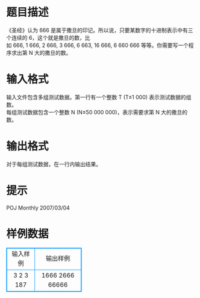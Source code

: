 # 

 
 # 题目描述 
《圣经》认为&nbsp;666&nbsp;是属于撒旦的印记。所以说，只要某数字的十进制表示中有三个连续的&nbsp;6，这个就是撒旦的数，比如&nbsp;666,&nbsp;1&nbsp;666,&nbsp;2&nbsp;666,&nbsp;3&nbsp;666,&nbsp;6&nbsp;663,&nbsp;16&nbsp;666,&nbsp;6&nbsp;660&nbsp;666&nbsp;等等。你需要写一个程序求出第&nbsp;N&nbsp;大的撒旦的数。 

 
 # 输入格式 
输入文件包含多组测试数据。第一行有一个整数&nbsp;T&nbsp;(T≤1&nbsp;000)&nbsp;表示测试数据的组数。&nbsp;<BR>每组测试数据包含一个整数&nbsp;N&nbsp;(N≤50&nbsp;000&nbsp;000)，表示需要求第&nbsp;N&nbsp;大的撒旦的数。 

 
 # 输出格式 
对于每组测试数据，在一行内输出结果。 

 
 # 提示 
POJ&nbsp;Monthly&nbsp;2007/03/04 
# 样例数据
<style>
        table,table tr th, table tr td { border:1px solid #0094ff; }
        table { width: 200px; min-height: 25px; line-height: 25px; text-align: center; border-collapse: collapse;}   
    </style>
<table>
	<tr>
		<td>输入样例</td>
		<td>输出样例</td>
	</tr>
<tr><td>3
2
3
187</td><td>1666
2666
66666</td></tr></table>
